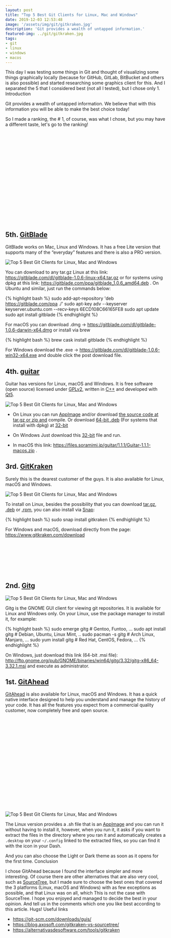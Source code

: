 ```yaml
---
layout: post
title: "Top 5 Best Git Clients for Linux, Mac and Windows"
date: 2019-12-03 12:53:48
image: '/assets/img/git/gitkraken.jpg'
description: 'Git provides a wealth of untapped information.'
featured-img: ../git/gitkraken.jpg
tags:
- git
- linux
- windows
- macos
---
```


This day I was testing some things in Git and thought of visualizing some things graphically locally (because for GitHub, GitLab, BitBucket and others is also possible) and started researching some graphics client for this. And I separated the 5 that I considered best (not all I tested), but I chose only 1.
Introduction

Git provides a wealth of untapped information. We believe that with this information you will be able to make the best choice today!

So I made a ranking, the # 1, of course, was what I chose, but you may have a different taste, let's go to the ranking!

<!-- QUADRADO -->
<script async src="//pagead2.googlesyndication.com/pagead/js/adsbygoogle.js"></script>
<ins class="adsbygoogle"
style="display:inline-block;width:336px;height:280px"
data-ad-client="ca-pub-2838251107855362"
data-ad-slot="5351066970"></ins>
<script>
(adsbygoogle = window.adsbygoogle || []).push({});
</script>

## 5th. [GitBlade](https://gitblade.com/)

GitBlade works on Mac, Linux and Windows. It has a free Lite version that supports many of the “everyday” features and there is also a PRO version.

![Top 5 Best Git Clients for Linux, Mac and Windows](/assets/img/git/4.png)

You can download to any tar.gz Linux at this link: <https://gitblade.com/dl/gitblade-1.0.6-linux-x64.tar.gz> or for systems using dpkg at this link: <https://gitblade.com/ppa/gitblade_1.0.6_amd64.deb> . On Ubuntu and similar, just run the commands below:

{% highlight bash %}
sudo add-apt-repository 'deb https://gitblade.com/ppa ./'
sudo apt-key adv --keyserver keyserver.ubuntu.com --recv-keys 6ECD108C66165FE8
sudo apt update
sudo apt install gitblade
{% endhighlight %}

For macOS you can download .dmg → https://gitblade.com/dl/gitblade-1.0.6-darwin-x64.dmg or install via brew

{% highlight bash %}
brew cask install gitblade
{% endhighlight %}

For Windows download the .exe → <https://gitblade.com/dl/gitblade-1.0.6-win32-x64.exe> and double click the post download file.

<!-- RETANGULO LARGO -->
<script async src="https://pagead2.googlesyndication.com/pagead/js/adsbygoogle.js"></script>
<!-- Informat -->
<ins class="adsbygoogle"
style="display:block"
data-ad-client="ca-pub-2838251107855362"
data-ad-slot="2327980059"
data-ad-format="auto"
data-full-width-responsive="true"></ins>
<script>
(adsbygoogle = window.adsbygoogle || []).push({});
</script>

## 4th. [guitar](https://github.com/soramimi/Guitar)

Guitar has versions for Linux, macOS and Windows. It is free software (open source) licensed under [GPLv2](https://www.gnu.org/licenses/old-licenses/gpl-2.0.html), written in [C++](https://isocpp.org/) and developed with [Qt5](https://www.qt.io/developers/).

![Top 5 Best Git Clients for Linux, Mac and Windows](/assets/img/git/guitar.png)

+ On Linux you can run [AppImage](https://appimage.org/) and/or download [the source code at tar.gz or zip and](https://github.com/soramimi/Guitar/releases/tag/continuous)  compile. Or download [64-bit .deb](https://files.soramimi.jp/guitar/1.1.1/guitar_1.1.1_amd64.deb) (For systems that install with dpkg) at [32-bit](https://files.soramimi.jp/guitar/1.1.1/guitar_1.1.1_i386.deb)

+ On Windows Just download this [32-bit](https://files.soramimi.jp/guitar/1.1.1/Guitar-1.1.1-win32-installer.exe) file and run.
+ In macOS this link: <https://files.soramimi.jp/guitar/1.1.1/Guitar-1.1.1-macos.zip> .

<!-- RETANGULO LARGO 2 -->
<script async src="//pagead2.googlesyndication.com/pagead/js/adsbygoogle.js"></script>
<ins class="adsbygoogle"
style="display:block; text-align:center;"
data-ad-layout="in-article"
data-ad-format="fluid"
data-ad-client="ca-pub-2838251107855362"
data-ad-slot="8549252987"></ins>
<script>
(adsbygoogle = window.adsbygoogle || []).push({});
</script>

## 3rd. [GitKraken](https://www.gitkraken.com/)

Surely this is the dearest customer of the guys. It is also available for Linux, macOS and Windows.

![Top 5 Best Git Clients for Linux, Mac and Windows](/assets/img/git/gitkraken.jpg)

To install on Linux, besides the possibility that you can download [tar.gz](https://www.gitkraken.com/download), [.deb](https://www.gitkraken.com/download) or [.rpm](https://www.gitkraken.com/download), you can also install via [Snap](https://snapcraft.io/gitkraken):

{% highlight bash %}
sudo snap install gitkraken
{% endhighlight %}

For Windows and macOS, download directly from the page: <https://www.gitkraken.com/download>


<!-- LISTA MIN -->
<script async src="//pagead2.googlesyndication.com/pagead/js/adsbygoogle.js"></script>
<ins class="adsbygoogle"
style="display:inline-block;width:730px;height:95px"
data-ad-client="ca-pub-2838251107855362"
data-ad-slot="5351066970"></ins>
<script>
(adsbygoogle = window.adsbygoogle || []).push({});
</script>

## 2nd. [Gitg](https://wiki.gnome.org/Apps/Gitg/)

![Top 5 Best Git Clients for Linux, Mac and Windows](/assets/img/git/gitg.jpg)

Gitg is the GNOME GUI client for viewing git repositories. It is available for Linux and Windows only. On your Linux, use the package manager to install it, for example:

{% highlight bash %}
sudo emerge gitg # Gentoo, Funtoo, ...
sudo apt install gitg # Debian, Ubuntu, Linux Mint, ..
sudo pacman -s gitg # Arch Linux, Manjaro, ...
sudo yum install gitg # Red Hat, CentOS, Fedora, ...
{% endhighlight %}

On Windows, just download this link (64-bit .msi file): <http://ftp.gnome.org/pub/GNOME/binaries/win64/gitg/3.32/gitg-x86_64-3.32.1.msi> and execute as administrator.

## 1st. [GitAhead](https://gitahead.github.io/gitahead.com/)

[GitAhead](https://gitahead.github.io/gitahead.com/) is also available for Linux, macOS and Windows. It has a quick native interface designed to help you understand and manage the history of your code. It has all the features you expect from a commercial quality customer, now completely free and open source.

<!-- QUADRADO -->
<script async src="//pagead2.googlesyndication.com/pagead/js/adsbygoogle.js"></script>
<ins class="adsbygoogle"
style="display:inline-block;width:336px;height:280px"
data-ad-client="ca-pub-2838251107855362"
data-ad-slot="5351066970"></ins>
<script>
(adsbygoogle = window.adsbygoogle || []).push({});
</script>

![Top 5 Best Git Clients for Linux, Mac and Windows](/assets/img/git/gitahead.png)

The Linux version provides a .sh file that is an [AppImage](https://appimage.org/) and you can run it without having to install it, however, when you run it, it asks if you want to extract the files in the directory where you ran it and automatically creates a `.desktop` on your `~/.config` linked to the extracted files, so you can find it with the icon in your Dash.

And you can also choose the Light or Dark theme as soon as it opens for the first time.
Conclusion

I chose GitAhead because I found the interface simpler and more interesting. Of course there are other alternatives that are also very cool, such as [SourceTree](https://www.sourcetreeapp.com/), but I made sure to choose the best ones that covered the 3 platforms (Linux, macOS and Windows) with as few exceptions as possible, and that Linux was on all, which This is not the case with SourceTree. I hope you enjoyed and managed to decide the best in your opinion. And tell us in the comments which one you like best according to this article. Hugs!
Useful links

- <https://git-scm.com/downloads/guis/>
- <https://blog.axosoft.com/gitkraken-vs-sourcetree/>
- <https://alternativasdesoftware.com/tools/gitkraken>
